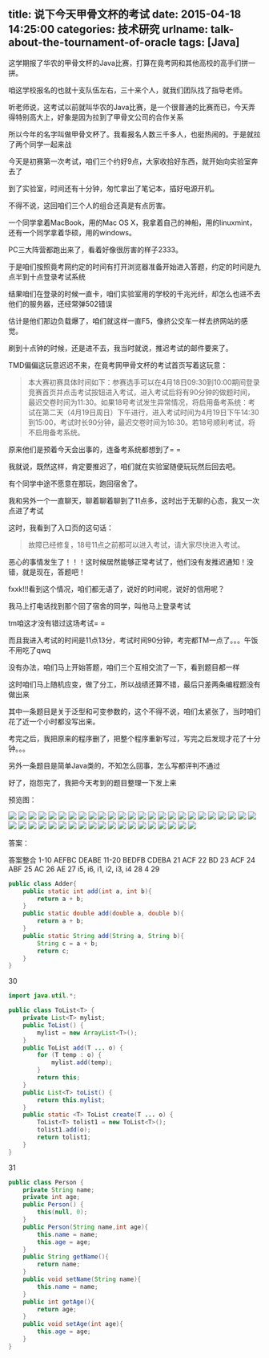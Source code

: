 title: 说下今天甲骨文杯的考试
date: 2015-04-18 14:25:00
categories: 技术研究
urlname: talk-about-the-tournament-of-oracle
tags: [Java]
---
这学期报了华农的甲骨文杯的Java比赛，打算在竟考网和其他高校的高手们拼一拼。

咱这学校报名的也就十支队伍左右，三十来个人，就我们团队找了指导老师。

听老师说，这考试以前就叫华农的Java比赛，是一个很普通的比赛而已，今天弄得特别高大上，好象是因为拉到了甲骨文公司的合作关系

所以今年的名字叫做甲骨文杯了。我看报名人数三千多人，也挺热闹的。于是就拉了两个同学一起来战

今天是初赛第一次考试，咱们三个约好9点，大家收拾好东西，就开始向实验室奔去了

到了实验室，时间还有十分钟，匆忙拿出了笔记本，插好电源开机。

不得不说，这回咱们三个人的组合还真是有点厉害。

一个同学拿着MacBook，用的Mac OS X，我拿着自己的神船，用的linuxmint，还有一个同学拿着华硕，用的windows。

PC三大阵营都跑出来了，看着好像很厉害的样子2333。

于是咱们按照竟考网约定的时间有打开浏览器准备开始进入答题，约定的时间是九点半到十点登录考试系统

结果咱们在登录的时候一直卡，咱们实验室用的学校的千兆光纤，却怎么也进不去他们的服务器，还经常弹502错误

估计是他们那边负载爆了，咱们就这样一直F5，像挤公交车一样去挤网站的感觉。

<!--more-->

刷到十点钟的时候，还是进不去，我当时就说，推迟考试的邮件要来了。

TMD偏偏这玩意迟迟不来，在竟考网甲骨文杯的考试首页写着这玩意：

> 本大赛初赛具体时间如下：参赛选手可以在4月18日09:30到10:00期间登录竞赛首页并点击考试按钮进入考试，进入考试后将有90分钟的做题时间，最迟交卷时间为11:30。如果18号考试发生异常情况，将启用备考系统：考试在第二天（4月19日周日）下午进行，进入考试时间为4月19日下午14:30到15:00，考试时长90分钟，最迟交卷时间为16:30。若18号顺利考试，将不启用备考系统。

原来他们是预着今天会出事的，连备考系统都想到了= =

我就说，既然这样，肯定要推迟了，咱们就在实验室随便玩玩然后回去吧。

有个同学中途不愿意在那玩，跑回宿舍了。

我和另外一个一直聊天，聊着聊着聊到了11点多，这时出于无聊的心态，我又一次点进了考试

这时，我看到了入口页的这句话：

> 故障已经修复，18号11点之前都可以进入考试，请大家尽快进入考试。

恶心的事情发生了！！！这时候居然能够正常考试了，他们没有发推迟通知！没错，就是现在，答题吧！

fxxk!!!看到这个情况，咱们都无语了，说好的时间呢，说好的信用呢？

我马上打电话找到那个回了宿舍的同学，叫他马上登录考试

tm咱这才没有错过这场考试= =

而且我进入考试的时间是11点13分，考试时间90分钟，考完都TM一点了。。。午饭不用吃了qwq

没有办法，咱们马上开始答题，咱们三个互相交流了一下，看到题目都一样

这时咱们马上随机应变，做了分工，所以战绩还算不错，最后只差两条编程题没有做出来

其中一条题目是关于泛型和可变参数的，这个不得不说，咱们太紧张了，当时咱们花了近一个小时都没写出来。

考完之后，我把原来的程序删了，把整个程序重新写过，写完之后发现才花了十分钟。。。

另外一条题目是简单Java类的，不知怎么回事，怎么写都评判不通过

好了，抱怨完了，我把今天考到的题目整理一下发上来

预览图：

![](/images/tp_old/image/20150420/20150420234327_68653.png)
![](/images/tp_old/image/20150420/20150420234327_88245.png)
![](/images/tp_old/image/20150420/20150420234327_45045.png)
![](/images/tp_old/image/20150420/20150420234327_37731.png)
![](/images/tp_old/image/20150420/20150420234327_63384.png)
![](/images/tp_old/image/20150420/20150420234327_27618.png)
![](/images/tp_old/image/20150420/20150420234328_36398.png)
![](/images/tp_old/image/20150420/20150420234328_25568.png)
![](/images/tp_old/image/20150420/20150420234328_68965.png)
![](/images/tp_old/image/20150420/20150420234328_61373.png)
![](/images/tp_old/image/20150420/20150420234328_28239.png)
![](/images/tp_old/image/20150420/20150420234328_59950.png)
![](/images/tp_old/image/20150420/20150420234328_48213.png)
![](/images/tp_old/image/20150420/20150420234328_25688.png)
![](/images/tp_old/image/20150420/20150420234328_54729.png)
![](/images/tp_old/image/20150420/20150420234328_46019.png)
![](/images/tp_old/image/20150420/20150420234328_23781.png)
![](/images/tp_old/image/20150420/20150420234328_33922.png)
![](/images/tp_old/image/20150420/20150420234412_13045.png)
![](/images/tp_old/image/20150420/20150420234412_81817.png)
![](/images/tp_old/image/20150420/20150420234412_26587.png)
![](/images/tp_old/image/20150420/20150420234413_25230.png)
![](/images/tp_old/image/20150420/20150420234413_98440.png)
![](/images/tp_old/image/20150420/20150420234413_40615.png)
![](/images/tp_old/image/20150420/20150420234413_38142.png)
![](/images/tp_old/image/20150420/20150420234413_56594.png)
![](/images/tp_old/image/20150420/20150420234413_37894.png)
![](/images/tp_old/image/20150420/20150420234413_43552.png)
![](/images/tp_old/image/20150420/20150420234413_88317.png)
![](/images/tp_old/image/20150420/20150420234413_65510.png)
![](/images/tp_old/image/20150420/20150420234413_23735.png)
![](/images/tp_old/image/20150420/20150420234413_65703.png)
![](/images/tp_old/image/20150420/20150420234413_93414.png)
![](/images/tp_old/image/20150420/20150420234413_40910.png)
![](/images/tp_old/image/20150420/20150420234413_15646.png)
![](/images/tp_old/image/20150420/20150420234413_88506.png)
![](/images/tp_old/image/20150420/20150420234508_90170.png)
![](/images/tp_old/image/20150420/20150420234508_89532.png)
![](/images/tp_old/image/20150420/20150420234508_19618.png)
![](/images/tp_old/image/20150420/20150420234508_14707.png)
![](/images/tp_old/image/20150420/20150420234508_28136.png)
![](/images/tp_old/image/20150420/20150420234508_74370.png)
![](/images/tp_old/image/20150420/20150420234508_45899.png)
![](/images/tp_old/image/20150420/20150420234509_21470.png)

答案：

答案整合
1-10 AEFBC DEABE
11-20 BEDFB CDEBA
21 ACF
22 BD
23 ACF
24 ABF
25 AC
26 AE
27 i5, i6, i1, i2, i3, i4
28 4
29
```java
public class Adder{
    public static int add(int a, int b){
        return a + b;
    }
    public static double add(double a, double b){
        return a + b;
    }
    public static String add(String a, String b){
        String c = a + b;
        return c;
    }
}
```
30
```java
import java.util.*;

public class ToList<T> {
    private List<T> mylist;
    public ToList() {
        mylist = new ArrayList<T>();
    }
    public ToList add(T ... o) {
        for (T temp : o) {
            mylist.add(temp);
        }
        return this;
    }
    public List<T> toList() {
        return this.mylist;
    }
    public static <T> ToList create(T ... o) {
        ToList<T> tolist1 = new ToList<T>();
        tolist1.add(o);
        return tolist1;
    }
}
```
31
```java
public class Person {
    private String name;
    private int age;
    public Person() {
        this(null, 0);
    }
    public Person(String name,int age){
        this.name = name;
        this.age = age;
    }
    public String getName(){
        return name;
    }
    public void setName(String name){
        this.name = name;
    }
    public int getAge(){
        return age;
    }
    public void setAge(int age){
        this.age = age;
    }
}
```